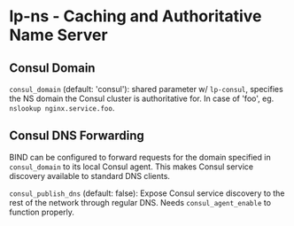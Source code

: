 lp-ns - Caching and Authoritative Name Server
===

## Consul Domain

`consul_domain` (default: 'consul'): shared parameter w/ `lp-consul`, specifies
the NS domain the Consul cluster is authoritative for. In case of 'foo', eg.
`nslookup nginx.service.foo`.

## Consul DNS Forwarding

BIND can be configured to forward requests for the domain specified in
`consul_domain` to its local Consul agent. This makes Consul service discovery
available to standard DNS clients.

`consul_publish_dns` (default: false): Expose Consul service discovery to the
rest of the network through regular DNS. Needs `consul_agent_enable` to
function properly.
